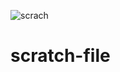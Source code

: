 
![scrach](https://user-images.githubusercontent.com/82284404/115361968-b8319180-a1de-11eb-8bd3-d4dedfd370c5.png)
# scratch-file

